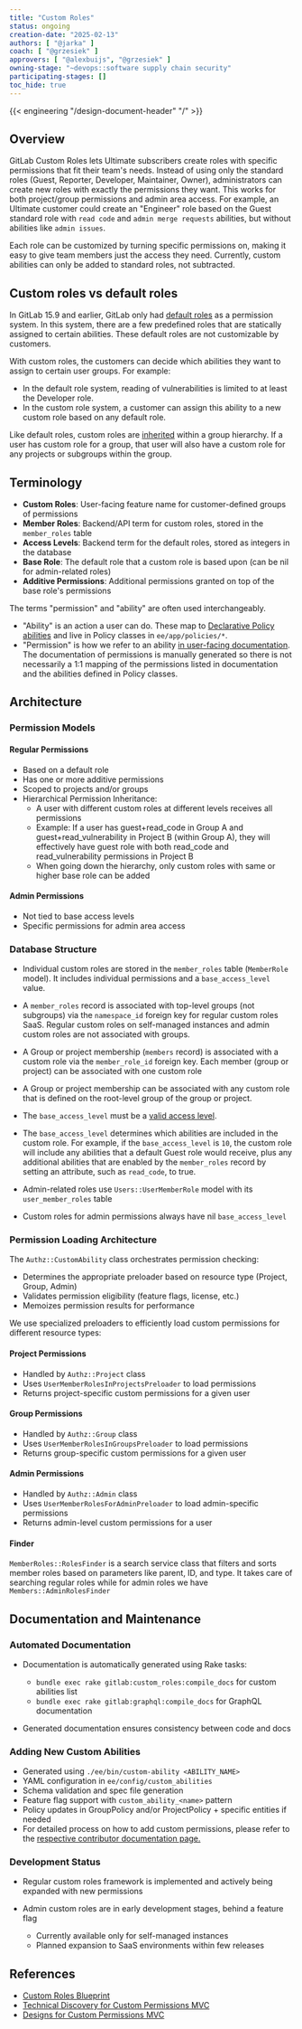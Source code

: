 ```yaml
---
title: "Custom Roles"
status: ongoing
creation-date: "2025-02-13"
authors: [ "@jarka" ]
coach: [ "@grzesiek" ]
approvers: [ "@alexbuijs", "@grzesiek" ]
owning-stage: "~devops::software supply chain security"
participating-stages: []
toc_hide: true
---
```


{{< engineering "/design-document-header" "/" >}}

## Overview

GitLab Custom Roles lets Ultimate subscribers create roles with specific permissions that fit their team's needs. Instead of using only the standard roles (Guest, Reporter, Developer, Maintainer, Owner), administrators can create new roles with exactly the permissions they want. This works for both project/group permissions and admin area access.
For example, an Ultimate customer could create an "Engineer" role based on the Guest standard role with `read code` and `admin merge requests` abilities, but without abilities like `admin issues`.

Each role can be customized by turning specific permissions on, making it easy to give team members just the access they need. Currently, custom abilities can only be added to standard roles, not subtracted.

## Custom roles vs default roles

In GitLab 15.9 and earlier, GitLab only had [default roles](https://docs.gitlab.com/ee/development/permissions/predefined_roles.html) as a permission system. In this system, there are a few predefined roles that are statically assigned to certain abilities. These default roles are not customizable by customers.

With custom roles, the customers can decide which abilities they want to assign to certain user groups. For example:

- In the default role system, reading of vulnerabilities is limited to at least the Developer role.
- In the custom role system, a customer can assign this ability to a new custom role based on any default role.

Like default roles, custom roles are [inherited](https://docs.gitlab.com/ee/user/project/members/#membership-types) within a group hierarchy. If a user has custom role for a group, that user will also have a custom role for any projects or subgroups within the group.

## Terminology

- **Custom Roles**: User-facing feature name for customer-defined groups of permissions
- **Member Roles**: Backend/API term for custom roles, stored in the `member_roles` table
- **Access Levels**: Backend term for the default roles, stored as integers in the database
- **Base Role**: The default role that a custom role is based upon (can be nil for admin-related roles)
- **Additive Permissions**: Additional permissions granted on top of the base role's permissions

The terms "permission" and "ability" are often used interchangeably.

- "Ability" is an action a user can do. These map to [Declarative Policy abilities](https://gitlab.com/gitlab-org/ruby/gems/declarative-policy/-/blob/main/doc/defining-policies.md#rules) and live in Policy classes in `ee/app/policies/*`.
- "Permission" is how we refer to an ability [in user-facing documentation](https://docs.gitlab.com/ee/user/permissions). The documentation of permissions is manually generated so there is not necessarily a 1:1 mapping of the permissions listed in documentation and the abilities defined in Policy classes.

## Architecture

### Permission Models

#### Regular Permissions

- Based on a default role
- Has one or more additive permissions
- Scoped to projects and/or groups
- Hierarchical Permission Inheritance:
  - A user with different custom roles at different levels receives all permissions
  - Example: If a user has guest+read_code in Group A and guest+read_vulnerability in Project B (within Group A),
    they will effectively have guest role with both read_code and read_vulnerability permissions in Project B
  - When going down the hierarchy, only custom roles with same or higher base role can be added

#### Admin Permissions

- Not tied to base access levels
- Specific permissions for admin area access

### Database Structure

- Individual custom roles are stored in the `member_roles` table (`MemberRole` model). It includes individual permissions and a `base_access_level` value.
- A `member_roles` record is associated with top-level groups (not subgroups) via the `namespace_id` foreign key for regular custom roles SaaS. Regular custom roles on self-managed instances and admin custom roles are not associated with groups.
- A Group or project membership (`members` record) is associated with a custom role via the `member_role_id` foreign key. Each member (group or project) can be associated with one custom role
- A Group or project membership can be associated with any custom role that is defined on the root-level group of the group or project.
- The `base_access_level` must be a [valid access level](https://docs.gitlab.com/ee/api/access_requests#valid-access-levels).

- The `base_access_level` determines which abilities are included in the custom role. For example, if the `base_access_level` is `10`, the custom role will include any abilities that a default Guest role would receive, plus any additional abilities that are enabled by the `member_roles` record by setting an attribute, such as `read_code`, to true.

- Admin-related roles use `Users::UserMemberRole` model with its `user_member_roles` table
- Custom roles for admin permissions always have nil `base_access_level`

### Permission Loading Architecture

The `Authz::CustomAbility` class orchestrates permission checking:

- Determines the appropriate preloader based on resource type (Project, Group, Admin)
- Validates permission eligibility (feature flags, license, etc.)
- Memoizes permission results for performance

We use specialized preloaders to efficiently load custom permissions for different resource types:

#### Project Permissions

- Handled by `Authz::Project` class
- Uses `UserMemberRolesInProjectsPreloader` to load permissions
- Returns project-specific custom permissions for a given user

#### Group Permissions

- Handled by `Authz::Group` class
- Uses `UserMemberRolesInGroupsPreloader` to load permissions
- Returns group-specific custom permissions for a given user

#### Admin Permissions

- Handled by `Authz::Admin` class
- Uses `UserMemberRolesForAdminPreloader` to load admin-specific permissions
- Returns admin-level custom permissions for a user

#### Finder

`MemberRoles::RolesFinder` is a search service class that filters and sorts member roles based on parameters like parent, ID, and type. It takes care of searching regular roles while for admin roles we have `Members::AdminRolesFinder`

## Documentation and Maintenance

### Automated Documentation

- Documentation is automatically generated using Rake tasks:

  - `bundle exec rake gitlab:custom_roles:compile_docs` for custom abilities list
  - `bundle exec rake gitlab:graphql:compile_docs` for GraphQL documentation

- Generated documentation ensures consistency between code and docs

### Adding New Custom Abilities

- Generated using `./ee/bin/custom-ability <ABILITY_NAME>`
- YAML configuration in `ee/config/custom_abilities`
- Schema validation and spec file generation
- Feature flag support with `custom_ability_<name>` pattern
- Policy updates in GroupPolicy and/or ProjectPolicy + specific entities if needed
- For detailed process on how to add custom permissions, please refer to the [respective contributor documentation page.](https://docs.gitlab.com/ee/development/permissions/custom_roles.html)

### Development Status

- Regular custom roles framework is implemented and actively being expanded with new permissions
- Admin custom roles are in early development stages, behind a feature flag

  - Currently available only for self-managed instances
  - Planned expansion to SaaS environments within few releases

## References

- [Custom Roles Blueprint](../permissions/)
- [Technical Discovery for Custom Permissions MVC](https://gitlab.com/gitlab-org/gitlab/-/issues/352891)
- [Designs for Custom Permissions MVC](https://gitlab.com/gitlab-org/gitlab/-/issues/350192)
